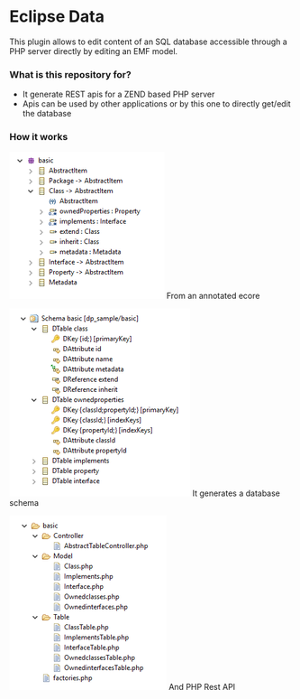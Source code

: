 # Eclipse Data #

This plugin allows to edit content of an SQL database accessible through a PHP server directly by editing an EMF model.

### What is this repository for? ###

* It generate REST apis for a ZEND based PHP server
* Apis can be used by other applications or by this one to directly get/edit the database

### How it works ###

![ecore](doc/ecore.png?raw=true "Ecore")
From an annotated ecore

![schema](doc/schema.png?raw=true "Database Schema")
It generates a database schema

![php](doc/php.png?raw=true "Php")
And PHP Rest API


